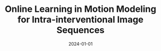---
title: "Online Learning in Motion Modeling for Intra-interventional Image Sequences"
authors: Niklas Gunnarsson, Jens Sjölund, Peter Kimstrand, Thomas Schön
collection: publications
category: publications
permalink: /publication/2024-01-01-Online-Learning-in-Motion-Modeling-for-Intra-interventional-Image-Sequences
date: 2024-01-01
venue: 'In the proceedings of International Conference on Medical Image Computing and Computer-Assisted Intervention'
paperurl: 'https://link.springer.com/chapter/10.1007/978-3-031-72069-7_66'
codeurl: 'https://github.com/ngunnar/2D_motion_model'
citation: ' Niklas Gunnarsson,  Jens Sjölund,  Peter Kimstrand,  Thomas Schön, &quot;Online Learning in Motion Modeling for Intra-interventional Image Sequences.&quot; In the proceedings of International Conference on Medical Image Computing and Computer-Assisted Intervention, 2024.'
---